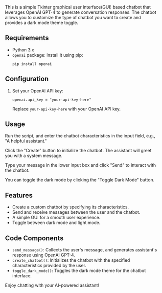 This is a simple Tkinter graphical user interface(GUI) based chatbot that leverages OpenAI GPT-4 to generate conversation responses. The chatbot allows you to customize the type of chatbot you want to create and provides a dark mode theme toggle.

## Requirements

- Python 3.x
- `openai` package: Install it using pip:
  ```
  pip install openai
  ```

## Configuration

1. Set your OpenAI API key:

   ```
   openai.api_key = "your-api-key-here"
   ```

   Replace `your-api-key-here` with your OpenAI API key.

## Usage

Run the script, and enter the chatbot characteristics in the input field, e.g., "A helpful assistant."

Click the "Create" button to initialize the chatbot. The assistant will greet you with a system message.

Type your message in the lower input box and click "Send" to interact with the chatbot.

You can toggle the dark mode by clicking the "Toggle Dark Mode" button.

## Features

- Create a custom chatbot by specifying its characteristics.
- Send and receive messages between the user and the chatbot.
- A simple GUI for a smooth user experience.
- Toggle between dark mode and light mode.

## Code Components

- `send_message()`: Collects the user's message, and generates assistant's response using OpenAI GPT-4.
- `create_chatbot()`: Initializes the chatbot with the specified characteristics provided by the user.
- `toggle_dark_mode()`: Toggles the dark mode theme for the chatbot interface.

Enjoy chatting with your AI-powered assistant!